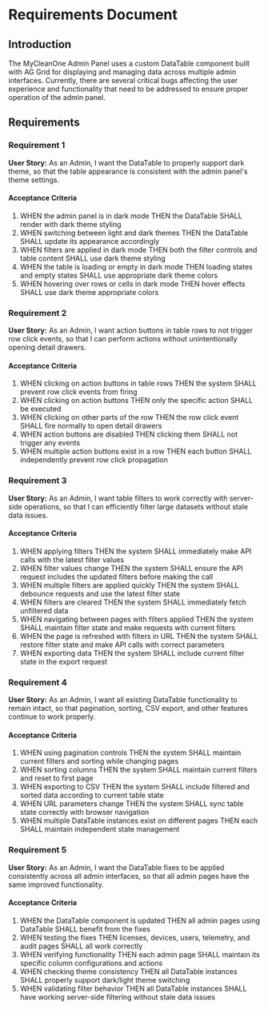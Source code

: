 # Requirements Document

## Introduction

The MyCleanOne Admin Panel uses a custom DataTable component built with AG Grid for displaying and managing data across multiple admin interfaces. Currently, there are several critical bugs affecting the user experience and functionality that need to be addressed to ensure proper operation of the admin panel.

## Requirements

### Requirement 1

**User Story:** As an Admin, I want the DataTable to properly support dark theme, so that the table appearance is consistent with the admin panel's theme settings.

#### Acceptance Criteria

1. WHEN the admin panel is in dark mode THEN the DataTable SHALL render with dark theme styling
2. WHEN switching between light and dark themes THEN the DataTable SHALL update its appearance accordingly
3. WHEN filters are applied in dark mode THEN both the filter controls and table content SHALL use dark theme styling
4. WHEN the table is loading or empty in dark mode THEN loading states and empty states SHALL use appropriate dark theme colors
5. WHEN hovering over rows or cells in dark mode THEN hover effects SHALL use dark theme appropriate colors

### Requirement 2

**User Story:** As an Admin, I want action buttons in table rows to not trigger row click events, so that I can perform actions without unintentionally opening detail drawers.

#### Acceptance Criteria

1. WHEN clicking on action buttons in table rows THEN the system SHALL prevent row click events from firing
2. WHEN clicking on action buttons THEN only the specific action SHALL be executed
3. WHEN clicking on other parts of the row THEN the row click event SHALL fire normally to open detail drawers
4. WHEN action buttons are disabled THEN clicking them SHALL not trigger any events
5. WHEN multiple action buttons exist in a row THEN each button SHALL independently prevent row click propagation

### Requirement 3

**User Story:** As an Admin, I want table filters to work correctly with server-side operations, so that I can efficiently filter large datasets without stale data issues.

#### Acceptance Criteria

1. WHEN applying filters THEN the system SHALL immediately make API calls with the latest filter values
2. WHEN filter values change THEN the system SHALL ensure the API request includes the updated filters before making the call
3. WHEN multiple filters are applied quickly THEN the system SHALL debounce requests and use the latest filter state
4. WHEN filters are cleared THEN the system SHALL immediately fetch unfiltered data
5. WHEN navigating between pages with filters applied THEN the system SHALL maintain filter state and make requests with current filters
6. WHEN the page is refreshed with filters in URL THEN the system SHALL restore filter state and make API calls with correct parameters
7. WHEN exporting data THEN the system SHALL include current filter state in the export request

### Requirement 4

**User Story:** As an Admin, I want all existing DataTable functionality to remain intact, so that pagination, sorting, CSV export, and other features continue to work properly.

#### Acceptance Criteria

1. WHEN using pagination controls THEN the system SHALL maintain current filters and sorting while changing pages
2. WHEN sorting columns THEN the system SHALL maintain current filters and reset to first page
3. WHEN exporting to CSV THEN the system SHALL include filtered and sorted data according to current table state
4. WHEN URL parameters change THEN the system SHALL sync table state correctly with browser navigation
5. WHEN multiple DataTable instances exist on different pages THEN each SHALL maintain independent state management

### Requirement 5

**User Story:** As an Admin, I want the DataTable fixes to be applied consistently across all admin interfaces, so that all admin pages have the same improved functionality.

#### Acceptance Criteria

1. WHEN the DataTable component is updated THEN all admin pages using DataTable SHALL benefit from the fixes
2. WHEN testing the fixes THEN licenses, devices, users, telemetry, and audit pages SHALL all work correctly
3. WHEN verifying functionality THEN each admin page SHALL maintain its specific column configurations and actions
4. WHEN checking theme consistency THEN all DataTable instances SHALL properly support dark/light theme switching
5. WHEN validating filter behavior THEN all DataTable instances SHALL have working server-side filtering without stale data issues
